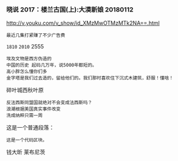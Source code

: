 ### 晓说 2017：楼兰古国(上):大漠新娘 20180112
http://v.youku.com/v_show/id_XMzMwOTMzMTk2NA==.html
```
最近几集打紧赚了不少广告费
```
`1810`
`2010`
2555
```
埃及文物是西方伪造的
中国的历史 起码几万年，说5000年都短的。
高小胖怎么懂你们多
金字塔是我们过去造的，留给他们的。我们那时喜欢住下沉式木建筑，舒服！懂啥！
```
碎叶城西秋叶原
```
反法西斯同盟国就绝对不会变成法西斯吗？
浪潮根据美国真实事件改变
洗成纳粹只需一周
```
<p>这是一个普通段落：</p>

<pre><code>这是一个代码区块。
</code></pre>
钱大昕
莱布尼茨